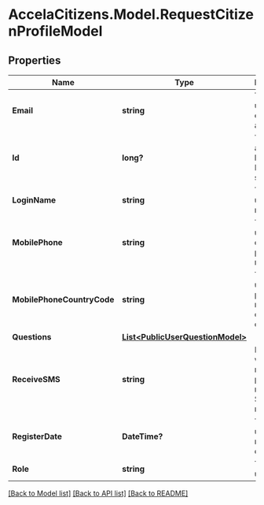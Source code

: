# AccelaCitizens.Model.RequestCitizenProfileModel
## Properties

Name | Type | Description | Notes
------------ | ------------- | ------------- | -------------
**Email** | **string** | The citizen user&#39;s email address. | [optional] 
**Id** | **long?** | The user id assigned by the Civic Platform server. | [optional] 
**LoginName** | **string** | The citizen user&#39;s login name. | [optional] 
**MobilePhone** | **string** | The citizen user&#39;s 10-digit cell phone number. | [optional] 
**MobilePhoneCountryCode** | **string** | The citizen user&#39;s cell phone number country code | [optional] 
**Questions** | [**List&lt;PublicUserQuestionModel&gt;**](PublicUserQuestionModel.md) |  | [optional] 
**ReceiveSMS** | **string** | Indicates whether or not the user prefers to receive SMS messages. | [optional] 
**RegisterDate** | **DateTime?** | The citizen user&#39;s registration date. | [optional] 
**Role** | **string** | The citizen user&#39;s role | [optional] 

[[Back to Model list]](../README.md#documentation-for-models) [[Back to API list]](../README.md#documentation-for-api-endpoints) [[Back to README]](../README.md)

